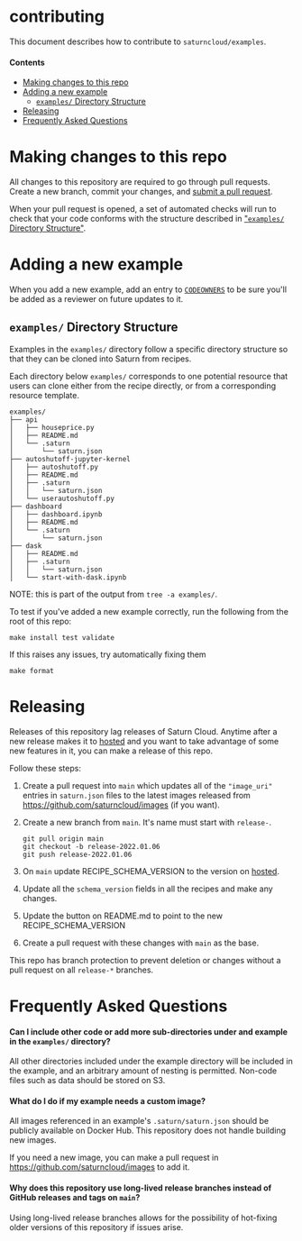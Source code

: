 # contributing

This document describes how to contribute to `saturncloud/examples`.

#### Contents

* [Making changes to this repo](#changes)
* [Adding a new example](#new-example)
    - [`examples/` Directory Structure](#dir-structure)
* [Releasing](#releasing)
* [Frequently Asked Questions](#faq)

# Making changes to this repo <a name="changes"></a>

All changes to this repository are required to go through pull requests. Create a new branch, commit your changes, and [submit a pull request](https://github.com/saturncloud/examples/compare).

When your pull request is opened, a set of automated checks will run to check that your code conforms with the structure described in ["`examples/` Directory Structure"](#dir-structure).

# Adding a new example <a name="new-example"></a>

When you add a new example, add an entry to [`CODEOWNERS`](./.github/CODEOWNERS) to be sure you'll be added as a reviewer on future updates to it.

## `examples/` Directory Structure <a name="dir-structure"></a>

Examples in the `examples/` directory follow a specific directory structure so that they can be cloned into Saturn from recipes.

Each directory below `examples/` corresponds to one potential resource that users can clone either from the recipe directly, or from a corresponding  resource template.

```text
examples/
├── api
│   ├── houseprice.py
│   ├── README.md
│   └── .saturn
│       └── saturn.json
├── autoshutoff-jupyter-kernel
│   ├── autoshutoff.py
│   ├── README.md
│   ├── .saturn
│   │   └── saturn.json
│   └── userautoshutoff.py
├── dashboard
│   ├── dashboard.ipynb
│   ├── README.md
│   └── .saturn
│       └── saturn.json
├── dask
│   ├── README.md
│   ├── .saturn
│   │   └── saturn.json
│   └── start-with-dask.ipynb

```

NOTE: this is part of the output from `tree -a examples/`.

To test if you've added a new example correctly, run the following from the root of this repo:

```shell
make install test validate
```

If this raises any issues, try automatically fixing them

```shell
make format
```

# Releasing

Releases of this repository lag releases of Saturn Cloud. Anytime after a new release makes it to [hosted](https://app.community.saturnenterprise.io) and you want to take advantage of some new features in it, you can make a release of this repo.

Follow these steps:

1. Create a pull request into `main` which updates all of the `"image_uri"` entries in `saturn.json` files to the latest images released from https://github.com/saturncloud/images (if you want).
2. Create a new branch from `main`. It's name must start with `release-`.

    ```shell
    git pull origin main
    git checkout -b release-2022.01.06
    git push release-2022.01.06
    ```

3. On `main` update RECIPE_SCHEMA_VERSION to the version on [hosted](https://app.community.saturnenterprise.io).
4. Update all the `schema_version` fields in all the recipes and make any changes.
5. Update the button on README.md to point to the new RECIPE_SCHEMA_VERSION
6. Create a pull request with these changes with `main` as the base.

This repo has branch protection to prevent deletion or changes without a pull request on all `release-*` branches.

# Frequently Asked Questions <a name="faq"></a>

#### Can I include other code or add more sub-directories under and example in the `examples/` directory?

All other directories included under the example directory will be included in the example, and an arbitrary amount of nesting is permitted. Non-code files such as data should be stored on S3.

#### What do I do if my example needs a custom image?

All images referenced in an example's `.saturn/saturn.json` should be publicly available on Docker Hub. This repository does not handle building new images.

If you need a new image, you can make a pull request in https://github.com/saturncloud/images to add it.

#### Why does this repository use long-lived release branches instead of GitHub releases and tags on `main`?

Using long-lived release branches allows for the possibility of hot-fixing older versions of this repository if issues arise.
